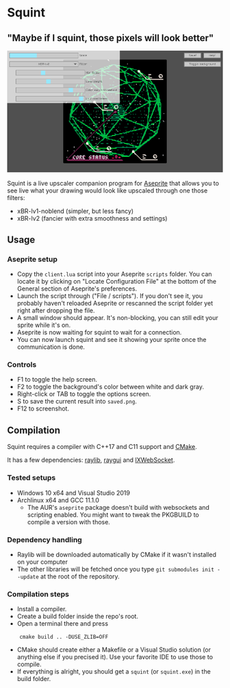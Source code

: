 # Squint
## "Maybe if I squint, those pixels will look better"

![](.meta/screenshot.png)

Squint is a live upscaler companion program for [Aseprite][aseprite] that allows you to see live what your drawing would look like upscaled through one those filters:

- xBR-lv1-noblend (simpler, but less fancy)
- xBR-lv2 (fancier with extra smoothness and settings)

## Usage

### Aseprite setup
- Copy the `client.lua` script into your Aseprite `scripts` folder. You can locate it by clicking on "Locate Configuration File" at the bottom of the General section of Aseprite's preferences.
- Launch the script through ("File / scripts"). If you don't see it, you probably haven't reloaded Aseprite or rescanned the script folder yet right after dropping the file.
- A small window should appear. It's non-blocking, you can still edit your sprite while it's on.
- Aseprite is now waiting for squint to wait for a connection.
- You can now launch squint and see it showing your sprite once the communication is done.

### Controls
- F1 to toggle the help screen.
- F2 to toggle the background's color between white and dark gray.
- Right-click or TAB to toggle the options screen.
- S to save the current result into `saved.png`.
- F12 to screenshot.

## Compilation

Squint requires a compiler with C++17 and C11 support and [CMake][cmake].

It has a few dependencies: [raylib], [raygui] and [IXWebSocket][ixwebsocket].

### Tested setups
- Windows 10 x64 and Visual Studio 2019
- Archlinux x64 and GCC 11.1.0
    - The AUR's `aseprite` package doesn't build with websockets and scripting enabled. You might want to tweak the PKGBUILD to compile a version with those.

### Dependency handling
- Raylib will be downloaded automatically by CMake if it wasn't installed on your computer
- The other libraries will be fetched once you type `git submodules init --update` at the root of the repository.

### Compilation steps
- Install a compiler.
- Create a build folder inside the repo's root.
- Open a terminal there and press
```shell
    cmake build .. -DUSE_ZLIB=OFF
```
- CMake should create either a Makefile or a Visual Studio solution (or anything else if you precised it). Use your favorite IDE to use those to compile.
- If everything is alright, you should get a `squint` (or `squint.exe`) in the build folder.

[aseprite]: https://aseprite.org
[cmake]: https://cmake.org
[raylib]: https://raylib.com
[raygui]: https://github.com/raysan5/raygui
[ixwebsocket]: https://github.com/machinezone/IXWebSocket